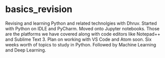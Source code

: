 # basics_revision
Revising and learning Python and related technolgies with Dhruv.
Started with Python on IDLE and PyCharm. Moved onto Jupyter notebooks. Those are the platforms we have covered along with code editors like Notepad++ and Sublime Text 3.
Plan on working with VS Code and Atom soon.
Six weeks worth of topics to study in Python.
Followed by Machine Learning and Deep Learning.
